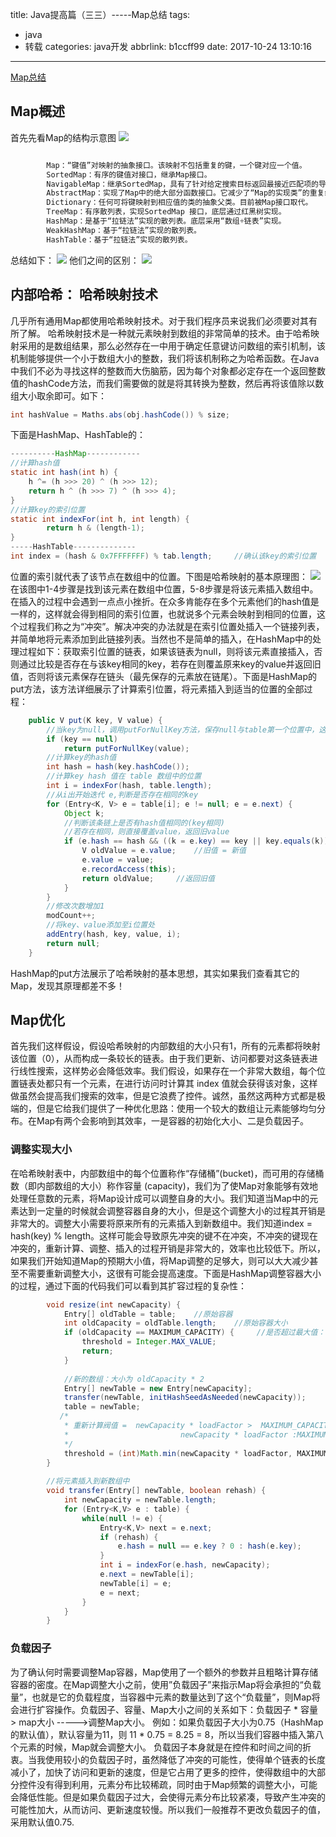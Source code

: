 title: Java提高篇（三三）-----Map总结
tags:
  - java
  - 转载
categories: java开发
abbrlink: b1ccff99
date: 2017-10-24 13:10:16
---
<a href="http://blog.csdn.net/chenssy/article/details/37909815" class="LinkCard">Map总结</a>
## Map概述
首先先看Map的结构示意图
![](/uploads/map1.png)
```java

        Map：“键值”对映射的抽象接口。该映射不包括重复的键，一个键对应一个值。
        SortedMap：有序的键值对接口，继承Map接口。
        NavigableMap：继承SortedMap，具有了针对给定搜索目标返回最接近匹配项的导航方法的接口。
        AbstractMap：实现了Map中的绝大部分函数接口。它减少了“Map的实现类”的重复编码。
        Dictionary：任何可将键映射到相应值的类的抽象父类。目前被Map接口取代。
        TreeMap：有序散列表，实现SortedMap 接口，底层通过红黑树实现。
        HashMap：是基于“拉链法”实现的散列表。底层采用“数组+链表”实现。
        WeakHashMap：基于“拉链法”实现的散列表。
        HashTable：基于“拉链法”实现的散列表。
```
<!-- more -->

总结如下：
![](/uploads/map2.png)
他们之间的区别：
![](/uploads/map3.png)
## 内部哈希： 哈希映射技术
几乎所有通用Map都使用哈希映射技术。对于我们程序员来说我们必须要对其有所了解。
哈希映射技术是一种就元素映射到数组的非常简单的技术。由于哈希映射采用的是数组结果，那么必然存在一中用于确定任意键访问数组的索引机制，该机制能够提供一个小于数组大小的整数，我们将该机制称之为哈希函数。在Java中我们不必为寻找这样的整数而大伤脑筋，因为每个对象都必定存在一个返回整数值的hashCode方法，而我们需要做的就是将其转换为整数，然后再将该值除以数组大小取余即可。如下：
```java
int hashValue = Maths.abs(obj.hashCode()) % size;  
```
下面是HashMap、HashTable的：
```java
----------HashMap------------  
//计算hash值  
static int hash(int h) {  
    h ^= (h >>> 20) ^ (h >>> 12);  
    return h ^ (h >>> 7) ^ (h >>> 4);  
}  
//计算key的索引位置  
static int indexFor(int h, int length) {  
        return h & (length-1);  
}  
-----HashTable--------------  
int index = (hash & 0x7FFFFFFF) % tab.length;     //确认该key的索引位置  
```
位置的索引就代表了该节点在数组中的位置。下图是哈希映射的基本原理图：
![](/uploads/map4.gif)
在该图中1-4步骤是找到该元素在数组中位置，5-8步骤是将该元素插入数组中。在插入的过程中会遇到一点点小挫折。在众多肯能存在多个元素他们的hash值是一样的，这样就会得到相同的索引位置，也就说多个元素会映射到相同的位置，这个过程我们称之为“冲突”。解决冲突的办法就是在索引位置处插入一个链接列表，并简单地将元素添加到此链接列表。当然也不是简单的插入，在HashMap中的处理过程如下：获取索引位置的链表，如果该链表为null，则将该元素直接插入，否则通过比较是否存在与该key相同的key，若存在则覆盖原来key的value并返回旧值，否则将该元素保存在链头（最先保存的元素放在链尾）。下面是HashMap的put方法，该方法详细展示了计算索引位置，将元素插入到适当的位置的全部过程：
```java
    public V put(K key, V value) {  
        //当key为null，调用putForNullKey方法，保存null与table第一个位置中，这是HashMap允许为null的原因  
        if (key == null)  
            return putForNullKey(value);  
        //计算key的hash值  
        int hash = hash(key.hashCode());                   
        //计算key hash 值在 table 数组中的位置  
        int i = indexFor(hash, table.length);              
        //从i出开始迭代 e,判断是否存在相同的key  
        for (Entry<K, V> e = table[i]; e != null; e = e.next) {  
            Object k;  
            //判断该条链上是否有hash值相同的(key相同)  
            //若存在相同，则直接覆盖value，返回旧value  
            if (e.hash == hash && ((k = e.key) == key || key.equals(k))) {  
                V oldValue = e.value;    //旧值 = 新值  
                e.value = value;  
                e.recordAccess(this);  
                return oldValue;     //返回旧值  
            }  
        }  
        //修改次数增加1  
        modCount++;  
        //将key、value添加至i位置处  
        addEntry(hash, key, value, i);  
        return null;  
    }  
```
HashMap的put方法展示了哈希映射的基本思想，其实如果我们查看其它的Map，发现其原理都差不多！
## Map优化
首先我们这样假设，假设哈希映射的内部数组的大小只有1，所有的元素都将映射该位置（0），从而构成一条较长的链表。由于我们更新、访问都要对这条链表进行线性搜索，这样势必会降低效率。我们假设，如果存在一个非常大数组，每个位置链表处都只有一个元素，在进行访问时计算其 index 值就会获得该对象，这样做虽然会提高我们搜索的效率，但是它浪费了控件。诚然，虽然这两种方式都是极端的，但是它给我们提供了一种优化思路：使用一个较大的数组让元素能够均匀分布。在Map有两个会影响到其效率，一是容器的初始化大小、二是负载因子。
### 调整实现大小
在哈希映射表中，内部数组中的每个位置称作“存储桶”(bucket)，而可用的存储桶数（即内部数组的大小）称作容量 (capacity)，我们为了使Map对象能够有效地处理任意数的元素，将Map设计成可以调整自身的大小。我们知道当Map中的元素达到一定量的时候就会调整容器自身的大小，但是这个调整大小的过程其开销是非常大的。调整大小需要将原来所有的元素插入到新数组中。我们知道index = hash(key) % length。这样可能会导致原先冲突的键不在冲突，不冲突的键现在冲突的，重新计算、调整、插入的过程开销是非常大的，效率也比较低下。所以，如果我们开始知道Map的预期大小值，将Map调整的足够大，则可以大大减少甚至不需要重新调整大小，这很有可能会提高速度。下面是HashMap调整容器大小的过程，通过下面的代码我们可以看到其扩容过程的复杂性：
```java
        void resize(int newCapacity) {  
            Entry[] oldTable = table;    //原始容器  
            int oldCapacity = oldTable.length;    //原始容器大小  
            if (oldCapacity == MAXIMUM_CAPACITY) {     //是否超过最大值：1073741824  
                threshold = Integer.MAX_VALUE;  
                return;  
            }  
  
            //新的数组：大小为 oldCapacity * 2  
            Entry[] newTable = new Entry[newCapacity];      
            transfer(newTable, initHashSeedAsNeeded(newCapacity));  
            table = newTable;  
           /* 
            * 重新计算阀值 =  newCapacity * loadFactor >  MAXIMUM_CAPACITY + 1 ?  
            *                         newCapacity * loadFactor :MAXIMUM_CAPACITY + 1 
            */  
            threshold = (int)Math.min(newCapacity * loadFactor, MAXIMUM_CAPACITY + 1);     
        }  
          
        //将元素插入到新数组中  
        void transfer(Entry[] newTable, boolean rehash) {  
            int newCapacity = newTable.length;  
            for (Entry<K,V> e : table) {  
                while(null != e) {  
                    Entry<K,V> next = e.next;  
                    if (rehash) {  
                        e.hash = null == e.key ? 0 : hash(e.key);  
                    }  
                    int i = indexFor(e.hash, newCapacity);  
                    e.next = newTable[i];  
                    newTable[i] = e;  
                    e = next;  
                }  
            }  
        }  
```
### 负载因子
为了确认何时需要调整Map容器，Map使用了一个额外的参数并且粗略计算存储容器的密度。在Map调整大小之前，使用”负载因子”来指示Map将会承担的“负载量”，也就是它的负载程度，当容器中元素的数量达到了这个“负载量”，则Map将会进行扩容操作。负载因子、容量、Map大小之间的关系如下：负载因子 * 容量 > map大小  ----->调整Map大小。
例如：如果负载因子大小为0.75（HashMap的默认值），默认容量为11，则 11 * 0.75 = 8.25 = 8，所以当我们容器中插入第八个元素的时候，Map就会调整大小。
负载因子本身就是在控件和时间之间的折衷。当我使用较小的负载因子时，虽然降低了冲突的可能性，使得单个链表的长度减小了，加快了访问和更新的速度，但是它占用了更多的控件，使得数组中的大部分控件没有得到利用，元素分布比较稀疏，同时由于Map频繁的调整大小，可能会降低性能。但是如果负载因子过大，会使得元素分布比较紧凑，导致产生冲突的可能性加大，从而访问、更新速度较慢。所以我们一般推荐不更改负载因子的值，采用默认值0.75.